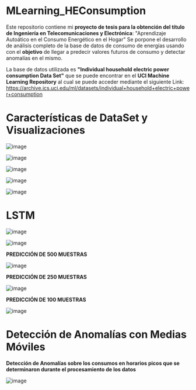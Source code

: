 # MLearning_HEConsumption
Este repositorio contiene mi **proyecto de tesis para la obtención del título de Ingeniería en Telecomunicaciones y Electrónica**:
    "Aprendizaje Autoático en el Consumo Energético en el Hogar"
Se porpone el desarrollo de análisis completo de la base de datos de consumo de energías usando con el **objetivo** de llegar a predecir valores futuros de consumo y detectar anomalías en el mismo.

La base de datos utilizada es **"Individual household electric power consumption Data Set"** que se puede encontrar en el **UCI Machine Learning Repository** al cual se puede acceder mediante el siguiente Link: https://archive.ics.uci.edu/ml/datasets/individual+household+electric+power+consumption

# Características de DataSet y Visualizaciones

![image](https://user-images.githubusercontent.com/109623726/183507626-21d0785e-2531-4491-a533-9175fcdd0085.png)

![image](https://user-images.githubusercontent.com/109623726/183984652-60761101-7a60-4c16-ae34-d40f692f9bad.png)

![image](https://user-images.githubusercontent.com/109623726/183986539-660eda4a-fb8f-44ad-82d4-90f64669beb0.png)

![image](https://user-images.githubusercontent.com/109623726/183986942-613b435f-51c8-4498-bd1f-de99079c9e61.png)

![image](https://user-images.githubusercontent.com/109623726/183989648-3a6c5f6f-bce2-4834-8644-81e1c7bdc53c.png)


# LSTM

![image](https://user-images.githubusercontent.com/109623726/183990705-423febe0-3d6c-4a73-9b90-828c9cf7ccf0.png)

![image](https://user-images.githubusercontent.com/109623726/183991013-538d65ba-1c38-4d10-b806-1249646cc8a1.png)

**PREDICCIÓN DE 500 MUESTRAS**

![image](https://user-images.githubusercontent.com/109623726/183991419-5be032a9-4f02-40a6-b7f4-95ffc41fca37.png)

**PREDICCIÓN DE 250 MUESTRAS**

![image](https://user-images.githubusercontent.com/109623726/183991691-eb8a1da0-f1cd-4d22-80eb-ae564f87e4d3.png)

**PREDICCIÓN DE 100 MUESTRAS**

![image](https://user-images.githubusercontent.com/109623726/183992310-3bc78185-2cb5-4a7e-bbf3-c7c93266ea57.png)


# Detección de Anomalías con Medias Móviles

**Detección de Anomalías sobre los consumos en horarios picos que se determinaron durante el procesamiento de los datos**

![image](https://user-images.githubusercontent.com/109623726/184411344-aa8e6a03-057a-48fb-8c8b-3e127ef577d7.png)


